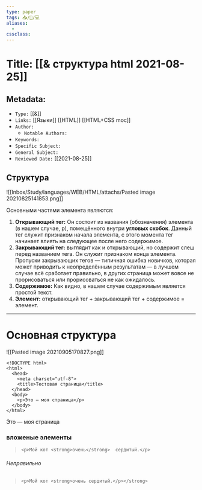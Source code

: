 ```yaml
---
type: paper
tags: 📥️/📜️/💻
aliases:
  - 
cssclass: 
---
```




# Title: **[[& структура html 2021-08-25]]**


## Metadata:

- `Type:` [[&]]
- `Links:` [[Языки]]  [[HTML]] [[HTML+CSS moc]]
- `Author:` 
	- `Notable Authors:` 
- `Keywords:` 
- `Specific Subject:` 
- `General Subject:` 
- `Reviewed Date:` [[2021-08-25]]



## Структура
![[Inbox/Study/languages/WEB/HTML/attachs/Pasted image 20210825141853.png]]


Основными частями элемента являются:

1.  **Открывающий тег:** Он состоит из названия (обозначения) элемента (в нашем случае, p), помещённого внутри **угловых скобок**. Данный тег служит признаком начала элемента, с этого момента тег начинает влиять на следующее после него содержимое.
2.  **Закрывающий тег:** выглядит как и открывающий, но содержит слеш перед названием тега. Он служит признаком конца элемента. Пропуски закрывающих тегов — типичная ошибка новичков, которая может приводить к неопределённым результатам — в лучшем случае всё сработает правильно, в других страница может вовсе не прорисоваться или прорисоваться не как ожидалось.
3.  **Содержимое:** Как видно, в нашем случае содержимым является простой текст.
4.  **Элемент:** открывающий тег + закрывающий тег + содержимое = элемент.

---

# Основная структура

![[Pasted image 20210905170827.png]]

```
<!DOCTYPE html>
<html>
  <head>
    <meta charset="utf-8">
    <title>Тестовая страница</title>
  </head>
  <body>
    <p>Это — моя страница</p>
  </body>
</html>
```

<!DOCTYPE html>
<html>
  <head>
    <meta charset="utf-8">
    <title>Тестовая страница</title>
  </head>
  <body>
    <p>Это — моя страница</p>
  </body>
</html>


### вложеные элементы 

> ```<p>Мой кот <strong>очень</strong>  сердитый.</p>```

###### Неправильно

> ```<p>Мой кот <strong>очень сердитый.</p></strong>```